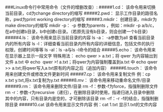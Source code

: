 ###Linux命令行中常用命令（文件的增删改查）:
#####1.cd：
  该命令用来切换当前目录，cd为change directory的缩写
#####2.pwd：
显示工作目录的路径名称，pwd为print working directory的缩写
#####3.mkdir：
创建目录，mkdir为make directory的缩写
mkdir -p： -p 参数为parents ，例如：mkdir -p a/b/c，在a中创建b目录，b中创建c目录。（若原先没有b目录，则会创建一个b目录）
#####4.ls：
该命令用来显示当前目录的内容
ls -a： -a参数为all 查看当前目录内的所有内容
ls -l：详细查看当前目录内所有内容的详细信息，包括文件的执行权限，创建时间等等
ls -al：ls -a与ls -l命令的结合
#####5.echo：
该命令用来在显示器上显示一段文字
特殊用法：
echo qwer > a.txt；将 qwer 为内容输出到文件 a.txt 中
echo  qwer >! a.txt；将qwer为内容强制覆盖到a.txt 中
echo qwer >> a.txt;将qwer写入a.txt原有的内容之后（追加内容）
#####6.touch：
该命令用来创建文件或修改文件更新时间
#####7.cp：
该命令用来复制文件
例：cp x.txt y.txt,将x.txt复制为y.txt
#####8.mv：
该命令用来移动重命名文件/目录
#####9.rm：
该命令用来删除文件/目录
rm -f：参数-f为force，指强制删除文件
rm -r：参数-r为recursive（递归），在删除目录时使用，指递归进入目录中删除其中的内容，只有目录内是空的，才可删除该目录
rm -rf：-r -f的结合，指强制删除目录
#####10.cat
该命令用来显示文件内容
例：cat 1.txt 显示1.txt的文件内容